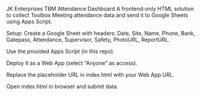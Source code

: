 JK Enterprises TBM Attendance Dashboard
A frontend-only HTML solution to collect Toolbox Meeting attendance data and send it to Google Sheets using Apps Script.

Setup:
Create a Google Sheet with headers: Date, Site, Name, Phone, Bank, Gatepass, Attendance, Supervisor, Safety, PhotoURL, ReportURL.

Use the provided Apps Script (in this repo).

Deploy it as a Web App (select “Anyone” as access).

Replace the placeholder URL in index.html with your Web App URL.

Open index.html in browser and submit data.
